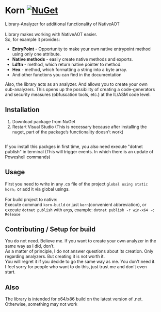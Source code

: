 # Korn [![NuGet](https://img.shields.io/nuget/v/Korn.svg)](https://www.nuget.org/packages/Korn)
Library-Analyzer for additional functionality of NativeAOT\
\
Library makes working with NativeAOT easier.\
So, for example it provides: 
 * **EntryPoint** - Opportunity to make your own native entrypoint method using only one attribute.
 * **Native methods** - easily create native methods and exports.
 * **Ldftn** - method, which return native pointer to method.
 * **Hex** - method, which formatting a string into a byte array.
 * And other functions you can find in the documentation


Also, the library acts as an analyzer. And allows you to create your own sub-analyzers. This opens up the possibility of creating a code-generators and security measures (obfuscation tools, etc.) at the IL/ASM code level.

Installation
------------------------------
1. Download package from NuGet
2. Restart Visual Studio (This is necessary because after installing the nuget, part of the package’s functionality doesn't work)

\
If you install this packges in first time, you also need execute "dotnet publish" in terminal (This will trigger events. In which there is an update of Poweshell commands)


Usage
------------------------------
First you need to write in any .cs file of the project `global using static korn;` or add it via global usings. \
\
For build project to native:\
Execute command `korn-build` or just `korn`(сonvenient abbreviation), or execute `dotnet publish` with args, example: `dotnet publish -r win-x64 -c Release`


Contributing / Setup for build
------------------------------
You do not need. Believe me. If you want to create your own analyzer in the same way as I did, don’t.\
As a matter of principle, I do not answer questions about its creation. Only regarding analyzers. But creating it is not worth it.\
You will regret it if you decide to go the same way as me. You don't need it. \
I feel sorry for people who want to do this, just trust me and don’t even start.

Also
------------------------------
The library is intended for x64/x86 build on the latest version of .net. Otherwise, something may not work

